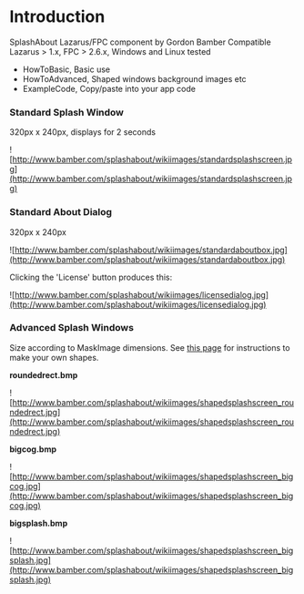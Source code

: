 # Introduction #

SplashAbout Lazarus/FPC component
by Gordon Bamber
Compatible Lazarus > 1.x, FPC > 2.6.x, Windows and Linux tested

  * HowToBasic, Basic use
  * HowToAdvanced, Shaped windows background images etc
  * ExampleCode, Copy/paste into your app code

### Standard Splash Window ###
320px x 240px, displays for 2 seconds

![http://www.bamber.com/splashabout/wikiimages/standardsplashscreen.jpg](http://www.bamber.com/splashabout/wikiimages/standardsplashscreen.jpg)

### Standard About Dialog ###
320px x 240px

![http://www.bamber.com/splashabout/wikiimages/standardaboutbox.jpg](http://www.bamber.com/splashabout/wikiimages/standardaboutbox.jpg)

Clicking the 'License' button produces this:

![http://www.bamber.com/splashabout/wikiimages/licensedialog.jpg](http://www.bamber.com/splashabout/wikiimages/licensedialog.jpg)

### Advanced Splash Windows ###
Size according to MaskImage dimensions. See [this page](HowToAdvanced.md) for instructions to make your own shapes.

**roundedrect.bmp**

![http://www.bamber.com/splashabout/wikiimages/shapedsplashscreen_roundedrect.jpg](http://www.bamber.com/splashabout/wikiimages/shapedsplashscreen_roundedrect.jpg)

**bigcog.bmp**

![http://www.bamber.com/splashabout/wikiimages/shapedsplashscreen_bigcog.jpg](http://www.bamber.com/splashabout/wikiimages/shapedsplashscreen_bigcog.jpg)

**bigsplash.bmp**

![http://www.bamber.com/splashabout/wikiimages/shapedsplashscreen_bigsplash.jpg](http://www.bamber.com/splashabout/wikiimages/shapedsplashscreen_bigsplash.jpg)